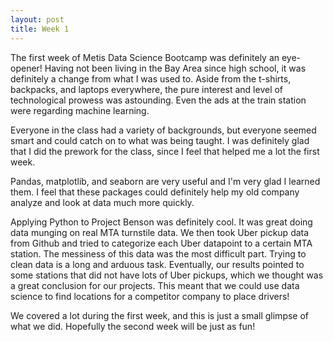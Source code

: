 ```yaml
---
layout: post
title: Week 1
---
```


The first week of Metis Data Science Bootcamp was definitely an eye-opener! Having not been living in the Bay Area since high school, it was definitely a change from what I was used to. Aside from the t-shirts, backpacks, and laptops everywhere, the pure interest and level of technological prowess was astounding. Even the ads at the train station were regarding machine learning.

Everyone in the class had a variety of backgrounds, but everyone seemed smart and could catch on to what was being taught. I was definitely glad that I did the prework for the class, since I feel that helped me a lot the first week.

Pandas, matplotlib, and seaborn are very useful and I'm very glad I learned them. I feel that these packages could definitely help my old company analyze and look at data much more quickly.

Applying Python to Project Benson was definitely cool. It was great doing data munging on real MTA turnstile data. We then took Uber pickup data from Github and tried to categorize each Uber datapoint to a certain MTA station. The messiness of this data was the most difficult part. Trying to clean data is a long and arduous task. Eventually, our results pointed to some stations that did not have lots of Uber pickups, which we thought was a great conclusion for our projects. This meant that we could use data science to find locations for a competitor company to place drivers!

We covered a lot during the first week, and this is just a small glimpse of what we did. Hopefully the second week will be just as fun!